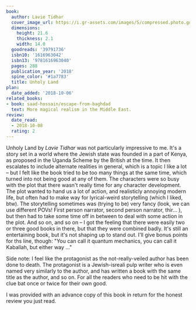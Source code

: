 ```yaml
---
book:
  author: Lavie Tidhar
  cover_image_url: https://i.gr-assets.com/images/S/compressed.photo.goodreads.com/books/1531831184l/39791736.jpg
  dimensions:
    height: 21.6
    thickness: 2.1
    width: 14.0
  goodreads: '39791736'
  isbn10: '1616963042'
  isbn13: '9781616963040'
  pages: 288
  publication_year: '2018'
  spine_color: '#1a7783'
  title: Unholy Land
plan:
  date_added: '2018-10-06'
related_books:
- book: saad-hossain/escape-from-baghdad
  text: More magical realism in the Middle East.
review:
  date_read:
  - 2018-10-08
  rating: 2
---
```


Unholy Land by *Lavie Tidhar* was not particularly impressive to me. It's a story set in a world where the Jewish state
was founded in a part of Kenya, as proposed in the Uganda Scheme by the British at the time. It then escalates to
include alternate realities in general, which is a topic I like a lot – but I felt like the book tried to be too many
things at the same time, which turned into not being good at any of them. The characters were so busy with the plot that
there wasn't really time for any character development. The plot wanted to hand us a lot of action, and realisticly
annoying modern life, but often had to make way for lyrical-weird storytelling (which I liked, btw). The storytelling
sometimes was (trying to be) very fancy (look, we can use different POVs! First person narrator, second person narrator,
thir… ), but then had to take some time off in between to deal with some action in the plot. And so on, and so on – I
got the feeling that there were easily two or three good books in there, but that they were combined badly. It's still
an entertaining book, but it's not shaping up to stand out. I'll give bonus points for ths line, though: "You can call
it quantum mechanics, you can call it Kaballah, but either way …"

Side note: I feel like the protagonist as the not-really-veiled author has been done to death. The protagonist is a
Jewish-isreali pulp writer who is even named very similarly to the author, and has written a book with the same title as
the author, and so on. For all the readers who need to be hit with the clue bat once or twice for their own good.

I was provided with an advance copy of this book in return for the honest review you just read.
